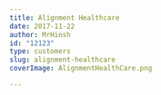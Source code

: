 ```yaml
---
title: Alignment Healthcare
date: 2017-11-22
author: MrHinsh
id: "12123"
type: customers
slug: alignment-healthcare
coverImage: AlignmentHealthCare.png

---
```







